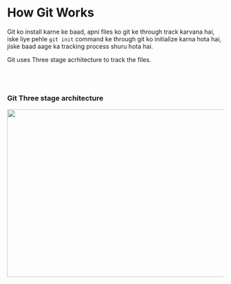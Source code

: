 # How Git Works

Git ko install karne ke baad, apni files ko git ke through track karvana hai, iske liye pehle ```git init``` command ke through git ko initialize karna hota hai, jiske baad aage ka tracking process shuru hota hai.

Git uses Three stage acrhitecture to track the files.

<br>
<br>

### Git Three stage architecture

<img src="https://drive.google.com/uc?export=view&id=1RKKCRWpMcQt6D2kIeXEik96GmDtjfmSV" width="650" height="390">
